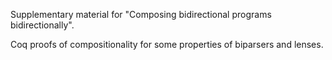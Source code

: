 Supplementary material for "Composing bidirectional programs bidirectionally".

Coq proofs of compositionality for some properties of biparsers and lenses.
